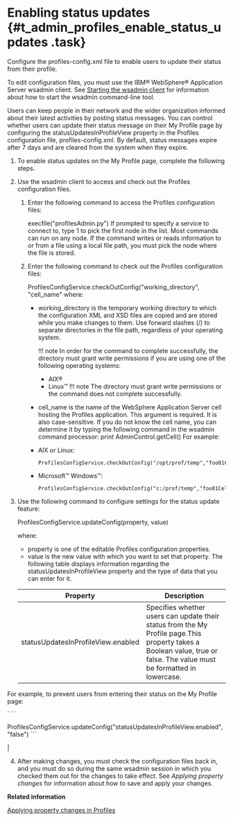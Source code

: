 # Enabling status updates {#t_admin_profiles_enable_status_updates .task}

Configure the profiles-config.xml file to enable users to update their status from their profile.

To edit configuration files, you must use the IBM® WebSphere® Application Server wsadmin client. See [Starting the wsadmin client](t_admin_wsadmin_starting.md) for information about how to start the wsadmin command-line tool.

Users can keep people in their network and the wider organization informed about their latest activities by posting status messages. You can control whether users can update their status message on their My Profile page by configuring the statusUpdatesInProfileView property in the Profiles configuration file, profiles-config.xml. By default, status messages expire after 7 days and are cleared from the system when they expire.

1.  To enable status updates on the My Profile page, complete the following steps.
2.  Use the wsadmin client to access and check out the Profiles configuration files.

    1.  Enter the following command to access the Profiles configuration files:

        execfile\("profilesAdmin.py"\) If prompted to specify a service to connect to, type 1 to pick the first node in the list. Most commands can run on any node. If the command writes or reads information to or from a file using a local file path, you must pick the node where the file is stored.

    2.  Enter the following command to check out the Profiles configuration files:

        ProfilesConfigService.checkOutConfig\("working\_directory", "cell\_name" where:

        -   working\_directory is the temporary working directory to which the configuration XML and XSD files are copied and are stored while you make changes to them. Use forward slashes \(/\) to separate directories in the file path, regardless of your operating system.

            !!! note
    In order for the command to complete successfully, the directory must grant write permissions if you are using one of the following operating systems:

            -   AIX®
            -   Linux™
            !!! note
    The directory must grant write permissions or the command does not complete successfully.

        -   cell\_name is the name of the WebSphere Application Server cell hosting the Profiles application. This argument is required. It is also case-sensitive. If you do not know the cell name, you can determine it by typing the following command in the wsadmin command processor: print AdminControl.getCell\(\)
        For example:

        -   AIX or Linux:

            ```
            ProfilesConfigService.checkOutConfig("/opt/prof/temp","foo01Cell01")
            ```

        -   Microsoft™ Windows™:

            ```
            ProfilesConfigService.checkOutConfig("c:/prof/temp","foo01Cell01")
            ```

3.  Use the following command to configure settings for the status update feature:

    ProfilesConfigService.updateConfig\(property, value\)

    where:

    -   property is one of the editable Profiles configuration properties.
    -   value is the new value with which you want to set that property.
    The following table displays information regarding the statusUpdatesInProfileView property and the type of data that you can enter for it.

    |Property|Description|
    |--------|-----------|
    |statusUpdatesInProfileView.enabled|Specifies whether users can update their status from the My Profile page.This property takes a Boolean value, true or false. The value must be formatted in lowercase.

For example, to prevent users from entering their status on the My Profile page:

    ```
ProfilesConfigService.updateConfig("statusUpdatesInProfileView.enabled", "false")
    ```

|

4.  After making changes, you must check the configuration files back in, and you must do so during the same wsadmin session in which you checked them out for the changes to take effect. See *Applying property changes* for information about how to save and apply your changes.


**Related information**  


[Applying property changes in Profiles](../admin/t_admin_profiles_save_changes.md)

